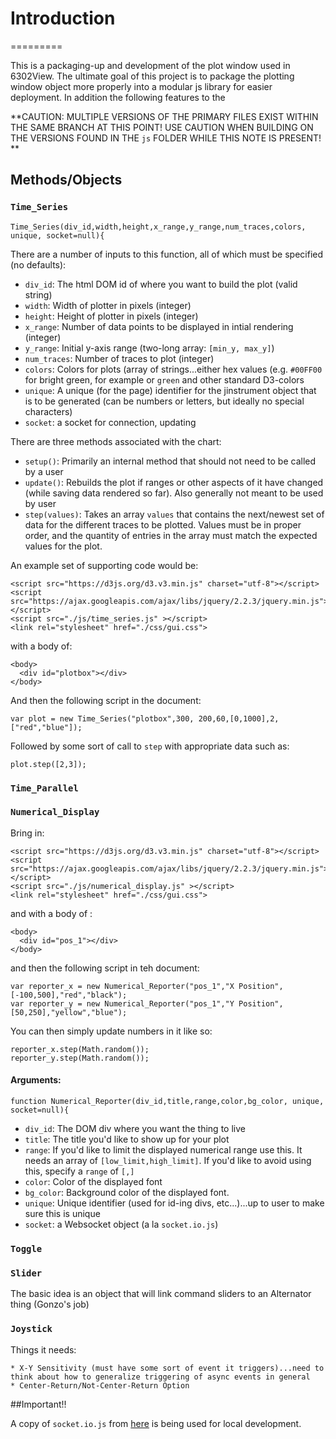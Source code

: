 # Introduction
=========

This is a packaging-up and development of the plot window used in 6302View. The ultimate goal of this project is to package the plotting window object more properly into a modular js library for easier deployment.  In addition the following features to the 


**CAUTION: MULTIPLE VERSIONS OF THE PRIMARY FILES EXIST WITHIN THE SAME BRANCH AT THIS POINT! USE CAUTION WHEN BUILDING ON THE VERSIONS FOUND IN THE `js` FOLDER WHILE THIS NOTE IS PRESENT! **


## Methods/Objects

### `Time_Series`
```
Time_Series(div_id,width,height,x_range,y_range,num_traces,colors, unique, socket=null){
```

There are a number of inputs to this function, all of which must be specified (no defaults):

* `div_id`: The html DOM id of where you want to build the plot (valid string)
* `width`:  Width of plotter in pixels (integer)
* `height`: Height of plotter in pixels (integer)
* `x_range`: Number of data points to be displayed in intial rendering (integer)
* `y_range`: Initial y-axis range (two-long array: `[min_y, max_y]`)
* `num_traces`: Number of traces to plot (integer)
* `colors`: Colors for plots (array of strings...either hex values (e.g. `#00FF00` for bright green, for example or `green` and other standard D3-colors
* `unique`: A unique (for the page) identifier for the jinstrument object that is to be generated (can be numbers or letters, but ideally no special characters)
* `socket`: a socket for connection, updating

There are three methods associated with the chart:

* `setup()`: Primarily an internal method that should not need to be called by a user
* `update()`: Rebuilds the plot if ranges or other aspects of it have changed (while saving data rendered so far). Also generally not meant to be used by user
* `step(values)`: Takes an array `values` that contains the next/newest set of data for the different traces to be plotted. Values must be in proper order, and the quantity of entries in the array must match the expected values for the plot.

An example set of supporting code would be:

```
<script src="https://d3js.org/d3.v3.min.js" charset="utf-8"></script>
<script src="https://ajax.googleapis.com/ajax/libs/jquery/2.2.3/jquery.min.js"></script>
<script src="./js/time_series.js" ></script>
<link rel="stylesheet" href="./css/gui.css">
```

with a body of:
```
<body>
  <div id="plotbox"></div>
</body>
```

And then the following script in the document:

```
var plot = new Time_Series("plotbox",300, 200,60,[0,1000],2,["red","blue"]);
```

Followed by some sort of call to `step` with appropriate data such as:

```
plot.step([2,3]);
```

### `Time_Parallel`

### `Numerical_Display`

Bring in:

```
<script src="https://d3js.org/d3.v3.min.js" charset="utf-8"></script>
<script src="https://ajax.googleapis.com/ajax/libs/jquery/2.2.3/jquery.min.js"></script>
<script src="./js/numerical_display.js" ></script>
<link rel="stylesheet" href="./css/gui.css">
```

and with a body of :

```
<body>
  <div id="pos_1"></div>
</body>
```

and then the following script in teh document:

```
var reporter_x = new Numerical_Reporter("pos_1","X Position",[-100,500],"red","black");
var reporter_y = new Numerical_Reporter("pos_1","Y Position",[50,250],"yellow","blue");
```

You can then simply update numbers in it like so:

```
reporter_x.step(Math.random());
reporter_y.step(Math.random());  
```

#### Arguments:

```
function Numerical_Reporter(div_id,title,range,color,bg_color, unique, socket=null){
```


* `div_id`: The DOM div where you want the thing to live
* `title`: The title you'd like to show up for your plot
* `range`: If you'd like to limit the displayed numerical range use this. It needs an array of `[low_limit,high_limit]`.  If you'd like to avoid using this, specify a `range` of `[,]`
* `color`: Color of the displayed font
* `bg_color`: Background color of the displayed font.
* `unique`: Unique identifier (used for id-ing divs, etc...)...up to user to make sure this is unique
* `socket`: a Websocket object (a la `socket.io.js`)


### `Toggle`

### `Slider`

The basic idea is an object that will link command sliders to an Alternator thing (Gonzo's job)

### `Joystick`

Things it needs:
    
    * X-Y Sensitivity (must have some sort of event it triggers)...need to think about how to generalize triggering of async events in general
    * Center-Return/Not-Center-Return Option




##Important!!

A copy of `socket.io.js` from <a href="https://github.com/socketio/socket.io-client" target="_blank">here</a> is being used for local development.
